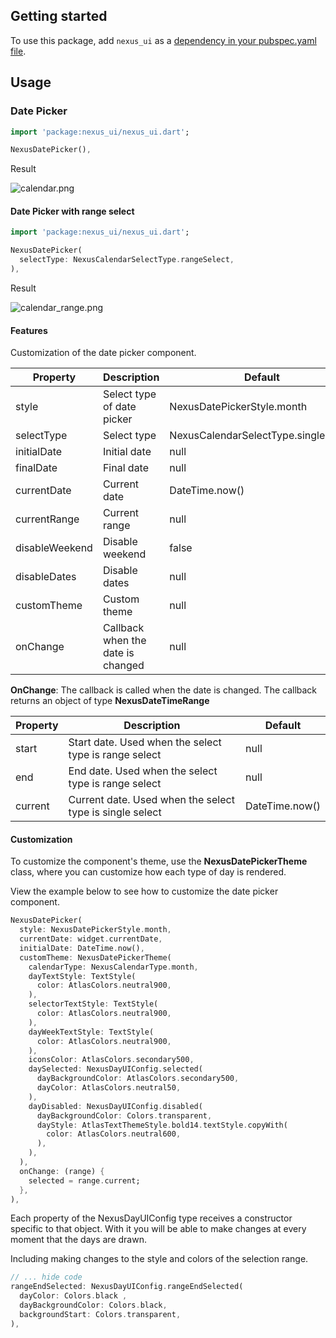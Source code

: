 
## Getting started

To use this package, add `nexus_ui` as a [dependency in your pubspec.yaml file](https://flutter.dev/docs/development/packages-and-plugins/using-packages).

## Usage

### Date Picker

```dart
import 'package:nexus_ui/nexus_ui.dart';

NexusDatePicker(), 
```

Result 

![calendar.png](https://entre-amigos.nyc3.cdn.digitaloceanspaces.com/nexus-ui/calendar.png)

#### Date Picker with range select
```dart
import 'package:nexus_ui/nexus_ui.dart';

NexusDatePicker(
  selectType: NexusCalendarSelectType.rangeSelect,
),
```

Result

![calendar_range.png](https://entre-amigos.nyc3.cdn.digitaloceanspaces.com/nexus-ui/calendar-range.png)

#### Features

Customization of the date picker component.

| Property | Description | Default |
| --- | --- | --- |
| style | Select type of date picker | NexusDatePickerStyle.month |
| selectType | Select type | NexusCalendarSelectType.singleSelect |
| initialDate | Initial date | null |
| finalDate | Final date | null |
| currentDate | Current date | DateTime.now() |
| currentRange | Current range | null |
| disableWeekend | Disable weekend | false |
| disableDates | Disable dates | null |
| customTheme | Custom theme | null |
| onChange | Callback when the date is changed | null |

**OnChange**: The callback is called when the date is changed. The callback returns an object of type **NexusDateTimeRange**

| Property | Description | Default |
| --- | --- | --- |
| start | Start date. Used when the select type is range select | null |
| end | End date. Used when the select type is range select | null |
| current | Current date. Used when the select type is single select | DateTime.now() |

#### Customization

To customize the component's theme, use the **NexusDatePickerTheme** class, where you can customize how each type of day is rendered.

View the example below to see how to customize the date picker component.

```dart
NexusDatePicker(
  style: NexusDatePickerStyle.month,
  currentDate: widget.currentDate,
  initialDate: DateTime.now(),
  customTheme: NexusDatePickerTheme(
    calendarType: NexusCalendarType.month,
    dayTextStyle: TextStyle(
      color: AtlasColors.neutral900,
    ),
    selectorTextStyle: TextStyle(
      color: AtlasColors.neutral900,
    ),
    dayWeekTextStyle: TextStyle(
      color: AtlasColors.neutral900,
    ),
    iconsColor: AtlasColors.secondary500,
    daySelected: NexusDayUIConfig.selected(
      dayBackgroundColor: AtlasColors.secondary500,
      dayColor: AtlasColors.neutral50,
    ),
    dayDisabled: NexusDayUIConfig.disabled(
      dayBackgroundColor: Colors.transparent,
      dayStyle: AtlasTextThemeStyle.bold14.textStyle.copyWith(
        color: AtlasColors.neutral600,
      ),
    ),
  ),
  onChange: (range) {
    selected = range.current;
  },
),
```

Each property of the NexusDayUIConfig type receives a constructor specific to that object.
With it you will be able to make changes at every moment that the days are drawn.

Including making changes to the style and colors of the selection range.

```dart
// ... hide code
rangeEndSelected: NexusDayUIConfig.rangeEndSelected(
  dayColor: Colors.black ,
  dayBackgroundColor: Colors.black,
  backgroundStart: Colors.transparent,
),
```
